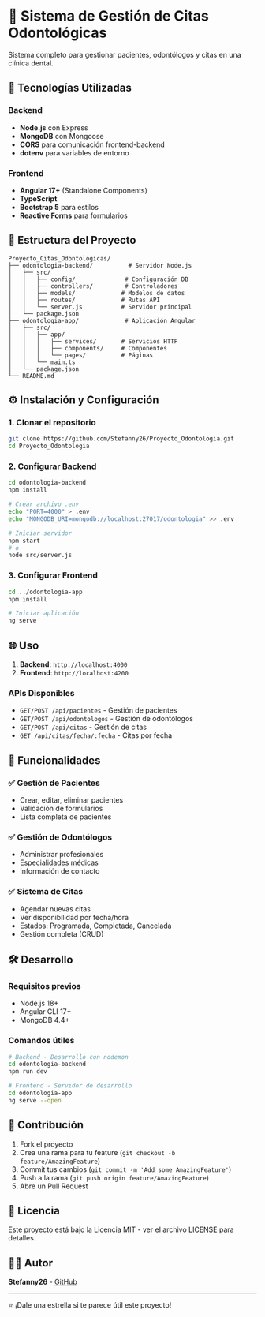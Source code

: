 # 🦷 Sistema de Gestión de Citas Odontológicas

Sistema completo para gestionar pacientes, odontólogos y citas en una clínica dental.

## 🚀 Tecnologías Utilizadas

### Backend
- **Node.js** con Express
- **MongoDB** con Mongoose
- **CORS** para comunicación frontend-backend
- **dotenv** para variables de entorno

### Frontend
- **Angular 17+** (Standalone Components)
- **TypeScript**
- **Bootstrap 5** para estilos
- **Reactive Forms** para formularios

## 📁 Estructura del Proyecto

```
Proyecto_Citas_Odontologicas/
├── odontologia-backend/          # Servidor Node.js
│   ├── src/
│   │   ├── config/              # Configuración DB
│   │   ├── controllers/         # Controladores
│   │   ├── models/             # Modelos de datos
│   │   ├── routes/             # Rutas API
│   │   └── server.js           # Servidor principal
│   └── package.json
├── odontologia-app/             # Aplicación Angular
│   ├── src/
│   │   ├── app/
│   │   │   ├── services/       # Servicios HTTP
│   │   │   ├── components/     # Componentes
│   │   │   └── pages/          # Páginas
│   │   └── main.ts
│   └── package.json
└── README.md
```

## ⚙️ Instalación y Configuración

### 1. Clonar el repositorio
```bash
git clone https://github.com/Stefanny26/Proyecto_Odontologia.git
cd Proyecto_Odontologia
```

### 2. Configurar Backend
```bash
cd odontologia-backend
npm install

# Crear archivo .env
echo "PORT=4000" > .env
echo "MONGODB_URI=mongodb://localhost:27017/odontologia" >> .env

# Iniciar servidor
npm start
# o
node src/server.js
```

### 3. Configurar Frontend
```bash
cd ../odontologia-app
npm install

# Iniciar aplicación
ng serve
```

## 🌐 Uso

1. **Backend**: `http://localhost:4000`
2. **Frontend**: `http://localhost:4200`

### APIs Disponibles
- `GET/POST /api/pacientes` - Gestión de pacientes
- `GET/POST /api/odontologos` - Gestión de odontólogos  
- `GET/POST /api/citas` - Gestión de citas
- `GET /api/citas/fecha/:fecha` - Citas por fecha

## 📱 Funcionalidades

### ✅ Gestión de Pacientes
- Crear, editar, eliminar pacientes
- Validación de formularios
- Lista completa de pacientes

### ✅ Gestión de Odontólogos
- Administrar profesionales
- Especialidades médicas
- Información de contacto

### ✅ Sistema de Citas
- Agendar nuevas citas
- Ver disponibilidad por fecha/hora
- Estados: Programada, Completada, Cancelada
- Gestión completa (CRUD)

## 🛠️ Desarrollo

### Requisitos previos
- Node.js 18+
- Angular CLI 17+
- MongoDB 4.4+

### Comandos útiles
```bash
# Backend - Desarrollo con nodemon
cd odontologia-backend
npm run dev

# Frontend - Servidor de desarrollo
cd odontologia-app
ng serve --open
```

## 🤝 Contribución

1. Fork el proyecto
2. Crea una rama para tu feature (`git checkout -b feature/AmazingFeature`)
3. Commit tus cambios (`git commit -m 'Add some AmazingFeature'`)
4. Push a la rama (`git push origin feature/AmazingFeature`)
5. Abre un Pull Request

## 📄 Licencia

Este proyecto está bajo la Licencia MIT - ver el archivo [LICENSE](LICENSE) para detalles.

## 👨‍💻 Autor

**Stefanny26** - [GitHub](https://github.com/Stefanny26)

---

⭐ ¡Dale una estrella si te parece útil este proyecto!